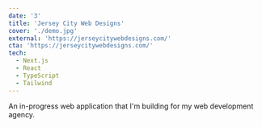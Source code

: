 ```yaml
---
date: '3'
title: 'Jersey City Web Designs'
cover: './demo.jpg'
external: 'https://jerseycitywebdesigns.com/'
cta: 'https://jerseycitywebdesigns.com/'
tech:
  - Next.js
  - React
  - TypeScript
  - Tailwind
---
```


An in-progress web application that I'm building for my web development agency.
